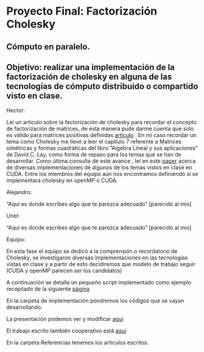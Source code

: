 # Proyecto Final: Factorización Cholesky
## Cómputo en paralelo.
## Objetivo: realizar una implementación de la factorización de cholesky en alguna de las tecnologías de cómputo distribuido o compartido visto en clase.

Hector:

Leí un artículo sobre la factorización de cholesky para recordar el concepto de factorización de matrices, de esta manera pude darme cuenta que solo es válido para matrices positivas definidas [articulo](https://www.dropbox.com/home/Cholesky-Theory?preview=CholeskyDecomposition.pdf) .
En mi caso recordar un tema como Cholesky me llevó a leer el capítulo 7 referente a Matrices simétricas y formas cuadráticas del libro “Algebra Lineal y sus aplicaciones” de David C. Lay, como forma de repaso para los temas que se han de desarrollar. Como última consulta de este avance , leí en este [paper](https://www.dropbox.com/home/Cholesky-Theory?preview=LU%2C++QR+and+Cholesky+Factorizations+using+vector+capabilities+of+GPU%27s.pdf) acerca de diversas implementaciones de algunos de los temas vistos en clase en CUDA. Entre los miembros del equipo aún nos encontramos definiendo si se implementará cholesky en openMP o CUDA.


Alejandro:

“Aquí es donde escribes algo que te parezca adecuado”  [parecido al mio]


Uriel:

“Aquí es donde escribes algo que te parezca adecuado”  [parecido al mio]


Equipo:

En esta fase el equipo se dedicó a la comprensión o recordatorio de Cholesky, se investigaron diversas implementaciones en las tecnologías vistas en clase y a partir de esto decidiremos que modelo de trabajo seguir (CUDA y openMP parecen ser los candidatos)

A continuación se detalla un pequeño script implementado como ejemplo recopilado de la siguiente [página](https://rosettacode.org/wiki/Cholesky_decomposition#C)

En la carpeta de implementación pondremos los códigos que se vayan desarrollando.

La presentación podemos ver y modificar [aquí](https://docs.google.com/presentation/d/1JHr-1JZNZ7q5VW2oH8azUbistSz1XeGuaDefHo8OLoU/edit?ts=5ad56ae6#slide=id.p)

El trabajo escrito también cooperativo está [aquí](https://docs.google.com/document/d/1_VOtnyJGHTWvyHCHC9L-mSRSNSslY22qrSikXzquL2g/edit?ts=5ad56af8)

En la carpeta Referencias tenemos los artículos escritos.
